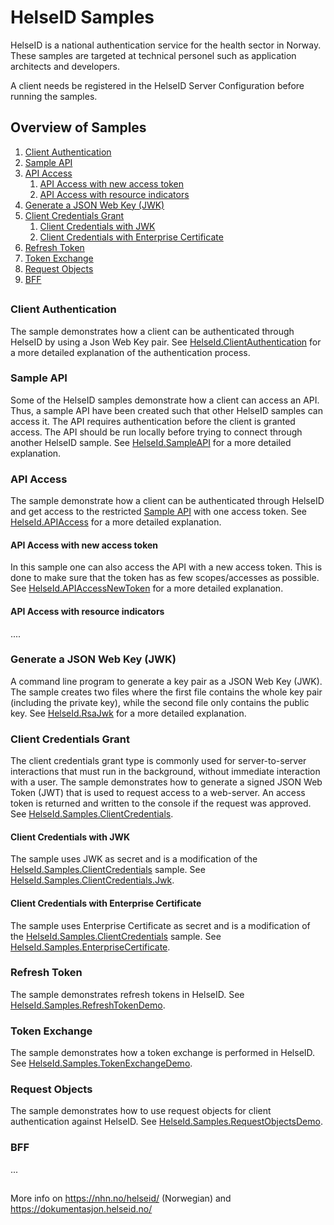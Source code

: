 # HelseID Samples

HelseID is a national authentication service for the health sector in Norway. These samples are targeted at technical personel such as application architects and developers. 

A client needs be registered in the HelseID Server Configuration before running the samples.

## Overview of Samples
1. [Client Authentication](#ClientAuthentication)
2. [Sample API](#SampleAPI)
3. [API Access](#APIAccess)
    1. [API Access with new access token](#APIAccessNewToken)
    2. [API Access with resource indicators](#APIAccessResourceIndicators)
4. [Generate a JSON Web Key (JWK)](#RsaJwk)
5. [Client Credentials Grant](#ClientCredentials)
    1. [Client Credentials with JWK](#ClientCredentials.Jwk)
    2. [Client Credentials with Enterprise Certificate](#ClientCredentials.EnterpriseCertificate)
6. [Refresh Token](#RefreshToken)
7. [Token Exchange](#TokenExchange)
8. [Request Objects](#RequestObjects)
10. [BFF](#BFF)
##

### <a name="ClientAuthentication"></a> Client Authentication

The sample demonstrates how a client can be authenticated through HelseID by using a Json Web Key pair. See [HelseId.ClientAuthentication](https://github.com/ingvildaadde/Samples/tree/main/ClientAuthentication) for a more detailed explanation of the authentication process.

### <a name="SampleAPI"></a> Sample API

Some of the HelseID samples demonstrate how a client can access an API. Thus, a sample API have been created such that other HelseID samples can access it. The API requires authentication before the client is granted access. The API should be run locally before trying to connect through another HelseID sample. See [HelseId.SampleAPI](https://github.com/ingvildaadde/Samples/tree/main/SampleAPI) for a more detailed explanation.  

### <a name="APIAccess"></a> API Access

The sample demonstrate how a client can be authenticated through HelseID and get access to the restricted [Sample API](https://github.com/ingvildaadde/Samples/tree/main/SampleAPI) with one access token. See [HelseId.APIAccess](https://github.com/ingvildaadde/Samples/tree/main/ClientAuthenticationWithAPIAccess) for a more detailed explanation.

#### <a name="APIAccessNewToken"></a> API Access with new access token

In this sample one can also access the API with a new access token. This is done to make sure that the token has as few scopes/accesses as possible. See [HelseId.APIAccessNewToken](https://github.com/ingvildaadde/Samples/tree/main/ClientAuthenticationAPIAccessNewToken) for a more detailed explanation.

#### <a name="APIAccessResourceIndicators"></a> API Access with resource indicators

....


### <a name="RsaJwk"></a> Generate a JSON Web Key (JWK)

A command line program to generate a key pair as a JSON Web Key (JWK). The sample creates two files where the first file contains the whole key pair (including the private key), while the second file only contains the public key. See [HelseId.RsaJwk](https://github.com/NorskHelsenett/HelseID.Samples/tree/master/HelseId.RsaJwk) for a more detailed explanation.

### <a name="ClientCredentials"></a> Client Credentials Grant

The client credentials grant type is commonly used for server-to-server interactions that must run in the background, without immediate interaction with a user. The sample demonstrates how to generate a signed JSON Web Token (JWT) that is used to request access to a web-server. An access token is returned and written to the console if the request was approved. See [HelseId.Samples.ClientCredentials](https://github.com/NorskHelsenett/HelseID.Samples/tree/master/HelseId.Samples.ClientCredentials).

#### <a name="ClientCredentials.Jwk"></a> Client Credentials with JWK

The sample uses JWK as secret and is a modification of the [HelseId.Samples.ClientCredentials](https://github.com/NorskHelsenett/HelseID.Samples/tree/master/HelseId.Samples.ClientCredentials) sample. See [HelseId.Samples.ClientCredentials.Jwk](https://github.com/NorskHelsenett/HelseID.Samples/tree/master/HelseId.Samples.ClientCredentials.Jwk).

#### <a name="ClientCredentials.EnterpriseCertificate"></a> Client Credentials with Enterprise Certificate

The sample uses Enterprise Certificate as secret and is a modification of the [HelseId.Samples.ClientCredentials](https://github.com/NorskHelsenett/HelseID.Samples/tree/master/HelseId.Samples.ClientCredentials) sample. See [HelseId.Samples.EnterpriseCertificate](https://github.com/NorskHelsenett/HelseID.Samples/tree/master/HelseId.Samples.EnterpriseCertificate).

### <a name="RefreshToken"></a> Refresh Token

The sample demonstrates refresh tokens in HelseID. See [HelseId.Samples.RefreshTokenDemo](https://github.com/NorskHelsenett/HelseID.Samples/tree/master/HelseId.Samples.RefreshTokenDemo).

### <a name="TokenExchange"></a> Token Exchange

The sample demonstrates how a token exchange is performed in HelseID. See [HelseId.Samples.TokenExchangeDemo](https://github.com/NorskHelsenett/HelseID.Samples/tree/master/HelseId.Samples.TokenExchangeDemo).

### <a name="RequestObjects"></a> Request Objects

The sample demonstrates how to use request objects for client authentication against HelseID. See [HelseId.Samples.RequestObjectsDemo](https://github.com/NorskHelsenett/HelseID.Samples/tree/master/HelseId.Samples.RequestObjectsDemo).

### <a name="BFF"></a> BFF

...

##
More info on https://nhn.no/helseid/ (Norwegian) and https://dokumentasjon.helseid.no/
